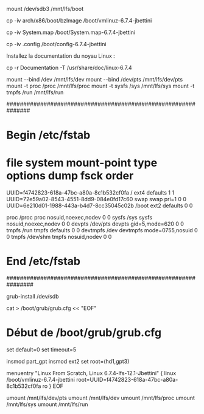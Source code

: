 
mount /dev/sdb3 /mnt/lfs/boot


cp -iv arch/x86/boot/bzImage /boot/vmlinuz-6.7.4-jbettini

cp -iv System.map /boot/System.map-6.7.4-jbettini

cp -iv .config /boot/config-6.7.4-jbettini

Installez la documentation du noyau Linux :

cp -r Documentation -T /usr/share/doc/linux-6.7.4

mount --bind /dev /mnt/lfs/dev
mount --bind /dev/pts /mnt/lfs/dev/pts
mount -t proc /proc /mnt/lfs/proc
mount -t sysfs /sys /mnt/lfs/sys
mount -t tmpfs /run /mnt/lfs/run

###############################################################
# Begin /etc/fstab
# file system   mount-point    type     options             dump  fsck order
UUID=f4742823-618a-47bc-a80a-8c1b532cf0fa      /               ext4     defaults            1     1
UUID=72e59a02-8543-4551-8dd9-084e0fd17c60      swap            swap     pri=1               0     0
UUID=6e210d01-1988-443a-b4d7-8cc35045c02b      /boot           ext2     defaults            0     0

proc            /proc          proc     nosuid,noexec,nodev 0     0
sysfs           /sys           sysfs    nosuid,noexec,nodev 0     0
devpts          /dev/pts       devpts   gid=5,mode=620      0     0
tmpfs           /run           tmpfs    defaults            0     0
devtmpfs        /dev           devtmpfs mode=0755,nosuid    0     0
tmpfs           /dev/shm       tmpfs    nosuid,nodev        0     0
# End /etc/fstab
################################################################

grub-install /dev/sdb

cat > /boot/grub/grub.cfg << "EOF"
# Début de /boot/grub/grub.cfg
set default=0
set timeout=5

insmod part_gpt
insmod ext2
set root=(hd1,gpt3)

menuentry "Linux From Scratch, Linux 6.7.4-lfs-12.1-Jbettini" {
        linux  /boot/vmlinuz-6.7.4-jbettini root=UUID=f4742823-618a-47bc-a80a-8c1b532cf0fa ro
}
EOF

umount /mnt/lfs/dev/pts
umount /mnt/lfs/dev
umount /mnt/lfs/proc
umount /mnt/lfs/sys
umount /mnt/lfs/run
